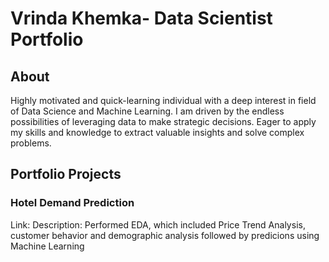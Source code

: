 # Vrinda Khemka- Data Scientist Portfolio 
## About
Highly motivated and quick-learning individual with a deep interest in field of Data Science and Machine Learning. I am driven by the endless possibilities of leveraging data to make strategic decisions. Eager to apply my skills and knowledge to extract valuable insights and solve complex problems.

## 

## Portfolio Projects

### Hotel Demand Prediction
Link:
Description: Performed EDA, which included Price Trend Analysis, customer behavior and demographic analysis followed by predicions using Machine Learning







